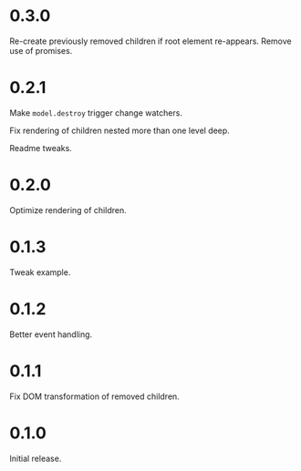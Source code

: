 0.3.0
=====
Re-create previously removed children if root element re-appears.
Remove use of promises.

0.2.1
=====
Make `model.destroy` trigger change watchers.

Fix rendering of children nested more than one level deep.

Readme tweaks.

0.2.0
=====
Optimize rendering of children.

0.1.3
=====
Tweak example.

0.1.2
=====
Better event handling.

0.1.1
=====
Fix DOM transformation of removed children.

0.1.0
=====
Initial release.
